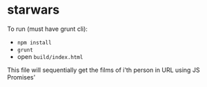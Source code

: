 # starwars

To run (must have grunt cli):
  - `npm install`
  - `grunt`
  - open `build/index.html`


 This file will sequentially get the films of i'th person in URL using JS Promises'
